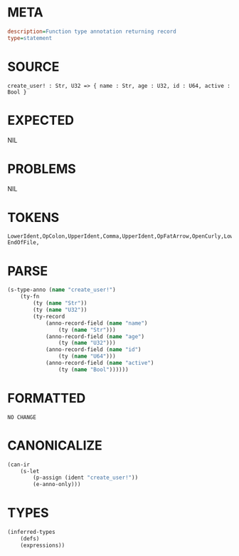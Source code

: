 # META
~~~ini
description=Function type annotation returning record
type=statement
~~~
# SOURCE
~~~roc
create_user! : Str, U32 => { name : Str, age : U32, id : U64, active : Bool }
~~~
# EXPECTED
NIL
# PROBLEMS
NIL
# TOKENS
~~~zig
LowerIdent,OpColon,UpperIdent,Comma,UpperIdent,OpFatArrow,OpenCurly,LowerIdent,OpColon,UpperIdent,Comma,LowerIdent,OpColon,UpperIdent,Comma,LowerIdent,OpColon,UpperIdent,Comma,LowerIdent,OpColon,UpperIdent,CloseCurly,
EndOfFile,
~~~
# PARSE
~~~clojure
(s-type-anno (name "create_user!")
	(ty-fn
		(ty (name "Str"))
		(ty (name "U32"))
		(ty-record
			(anno-record-field (name "name")
				(ty (name "Str")))
			(anno-record-field (name "age")
				(ty (name "U32")))
			(anno-record-field (name "id")
				(ty (name "U64")))
			(anno-record-field (name "active")
				(ty (name "Bool"))))))
~~~
# FORMATTED
~~~roc
NO CHANGE
~~~
# CANONICALIZE
~~~clojure
(can-ir
	(s-let
		(p-assign (ident "create_user!"))
		(e-anno-only)))
~~~
# TYPES
~~~clojure
(inferred-types
	(defs)
	(expressions))
~~~
